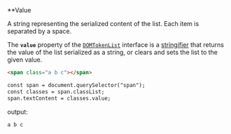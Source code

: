 








**Value

A string representing the serialized content of the list. Each item is separated by a space.

The **`value`** property of the [`DOMTokenList`](https://developer.mozilla.org/en-US/docs/Web/API/DOMTokenList) interface is a [stringifier](https://developer.mozilla.org/en-US/docs/Glossary/Stringifier) that returns the value of the list serialized as a string, or clears and sets the list to the given value.


```html
<span class="a b c"></span>
```


<span class="a b c"></span>
```html
const span = document.querySelector("span");
const classes = span.classList;
span.textContent = classes.value;

```

output:

```
a b c
```


